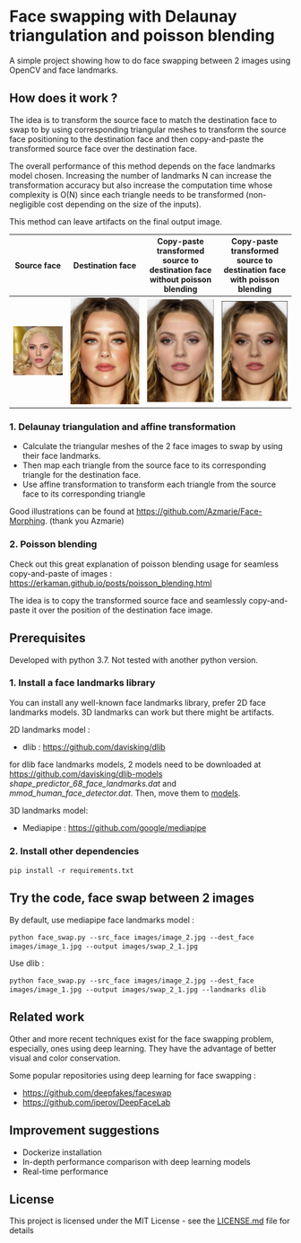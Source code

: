 # Face swapping with Delaunay triangulation and poisson blending

A simple project showing how to do face swapping between 2 images using OpenCV and face landmarks.

## How does it work ?

The idea is to transform the source face to match the destination face to swap to by using corresponding triangular
meshes to transform the source face positioning to the destination face and then copy-and-paste the transformed source
face over the destination face.

The overall performance of this method depends on the face landmarks model chosen. Increasing the number of landmarks N
can increase the transformation accuracy but also increase the computation time whose complexity is O(N) since each
triangle needs to be transformed (non-negligible cost depending on the size of the inputs).

This method can leave artifacts on the final output image.

Source face       |  Destination face | Copy-paste transformed source to destination face without poisson blending | Copy-paste transformed source to destination face with poisson blending
:-------------------------:|:-------------------------:|:-------------------------:|:-------------------------:
![](images/image_2.jpg)  |  ![](images/image_1.jpg) | ![](images/no_seamless_copy_paste.png) | ![](images/seamless_copy_paste.png)

### 1. Delaunay triangulation and affine transformation

- Calculate the triangular meshes of the 2 face images to swap by using their face landmarks.
- Then map each triangle from the source face to its corresponding triangle for the destination face.
- Use affine transformation to transform each triangle from the source face to its corresponding triangle

Good illustrations can be found at https://github.com/Azmarie/Face-Morphing. (thank you Azmarie)

### 2. Poisson blending

Check out this great explanation of poisson blending usage for seamless copy-and-paste of
images : https://erkaman.github.io/posts/poisson_blending.html

The idea is to copy the transformed source face and seamlessly copy-and-paste it over the position of the destination
face image.

## Prerequisites

Developed with python 3.7. Not tested with another python version.

### 1. Install a face landmarks library

You can install any well-known face landmarks library, prefer 2D face landmarks models. 3D landmarks can work but there
might be artifacts.

2D landmarks model :

- dlib : https://github.com/davisking/dlib

for dlib face landmarks models, 2 models need to be downloaded at https://github.com/davisking/dlib-models
_shape_predictor_68_face_landmarks.dat_ and _mmod_human_face_detector.dat_. Then, move them to [models](models/).

3D landmarks model:

- Mediapipe : https://github.com/google/mediapipe

### 2. Install other dependencies

    pip install -r requirements.txt

## Try the code, face swap between 2 images

By default, use mediapipe face landmarks model :

    python face_swap.py --src_face images/image_2.jpg --dest_face images/image_1.jpg --output images/swap_2_1.jpg

Use dlib :

    python face_swap.py --src_face images/image_2.jpg --dest_face images/image_1.jpg --output images/swap_2_1.jpg --landmarks dlib

## Related work

Other and more recent techniques exist for the face swapping problem, especially, ones using deep learning. They have
the advantage of better visual and color conservation.

Some popular repositories using deep learning for face swapping :

- https://github.com/deepfakes/faceswap
- https://github.com/iperov/DeepFaceLab

## Improvement suggestions

- Dockerize installation
- In-depth performance comparison with deep learning models
- Real-time performance

## License

This project is licensed under the MIT License - see the [LICENSE.md](LICENSE.md) file for details
